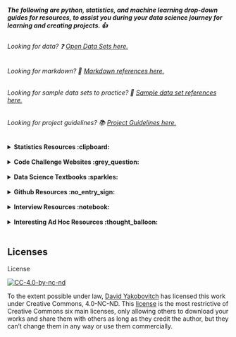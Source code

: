 ##### The following are python, statistics, and machine learning drop-down guides for resources, to assist you during your data science journey for learning and creating projects.  :thumbsup:

<p style="text-align: center;">

###### Looking for data? :question: [Open Data Sets here.](https://github.com/davidyakobovitch/python_data_science_resources/blob/master/open_data_sets.md)
</p>

<p style="text-align: center;">

###### Looking for markdown? :notebook_with_decorative_cover: [Markdown references here.](https://github.com/davidyakobovitch/python_data_science_resources/blob/master/markdown_reference.md)
</p>

<p style="text-align: center;">

###### Looking for sample data sets to practice? :file_folder: [Sample data set references here.](https://github.com/davidyakobovitch/sample_data_sets)
</p>

<p style="text-align: center;">

###### Looking for project guidelines? :books: [Project Guidelines here.](https://github.com/davidyakobovitch/project_guidelines)
</p>




<details>
  <summary><strong>Statistics Resources :clipboard:</strong></summary>

1. [Intro to Stats Learning](http://www-bcf.usc.edu/~gareth/ISL/)
2. [Fundamental Statistics](https://sites.google.com/site/fundamentalstatistics/chapter1)
3. [Online Stats](http://onlinestatbook.com/2/)
4. [Practical Statistics](https://www.amazon.com/Practical-Statistics-Data-Scientists-Essential/dp/1491952962/ref=sr_1_4?ie=UTF8&qid=1521666554&sr=8-4&keywords=statistics)
5. [Stats in Nutshell](https://www.amazon.com/Statistics-Nutshell-Desktop-Quick-Reference/dp/1449316824/ref=sr_1_2?ie=UTF8&qid=1521666535&sr=8-2&keywords=stats+nutshell)
</details>
<br>
<details>
  <summary><strong>Code Challenge Websites :grey_question:</strong></summary>
  
1. [Code Wars](https://www.codewars.com/)
2. [Hacker Rank](https://www.hackerrank.com/)
3. [Project Euler](https://projecteuler.net/)
4. [Hacker Earth](https://www.hackerearth.com/)
</details>
<br>
<details>
  <summary><strong>Data Science Textbooks :sparkles:</strong></summary>
  
1. [Data Analysis](https://amzn.to/2kXTyKT) and [Github Repo](https://github.com/wesm/pydata-book)
2. [Feature Engineering](https://amzn.to/2sJaol0) and [Github Repo](https://github.com/divyasusarla/features)
3. [Machine Learning](https://amzn.to/2sK5Pa5) and [Github Repo](https://github.com/ageron/handson-ml)
4. [Python Data Science Handbook](https://amzn.to/2LD3vsw) and [Github Repo](https://github.com/jakevdp/PythonDataScienceHandbook)
5. [Introduction to ML/Deep Learning](https://amzn.to/2kYxIGZ) and [Github Repo](https://github.com/rasbt/python-machine-learning-book-2nd-edition)
6. [Deep Learning with Python](https://amzn.to/2l3rd65) and [Github Repo](https://github.com/fchollet/deep-learning-with-python-notebooks)
7. [Tensorflow Deep Learning Cookbook](https://amzn.to/2sKHRvf) and [Github Repo](https://github.com/agulli/tensorflowCookbook)
8. [Image Processing - Python](https://amzn.to/2xY516n) and [Github Repo](https://github.com/mbeyeler/opencv-machine-learning)
9. [Deep Learning - Goodfellow](https://amzn.to/2MRpU6D) and [Resources](http://www.deeplearningbook.org/exercises.html)
</details>

<br>
<details>
  <summary><strong>Github Resources :no_entry_sign:</strong></summary>

1. [Software Carpentry](http://swcarpentry.github.io/git-novice/)
2. [Github Lab](https://lab.github.com/)
3. [Toptal Git Tips](https://www.toptal.com/git/tips-and-practices)
4. [Advanced Git](https://www.toptal.com/git/the-advanced-git-guide)
5. [Atlassian Version Control](https://www.atlassian.com/git/tutorials/what-is-version-control)
</details>

<br>
<details>
  <summary><strong>Interview Resources :notebook:</strong></summary>

1. [Tech Interview Handbook](https://github.com/yangshun/tech-interview-handbook)
2. [Cracking DS Interview](https://github.com/hopelessoptimism/cracking-the-data-science-interview)
3. [Springboard](https://www.springboard.com/blog/data-science-interviews-lessons/)
4. [DS Preparation](http://www.acheronanalytics.com/acheron-blog/how-to-prepare-for-a-data-science-interview)
5. [100 DS Questions](https://www.dezyre.com/article/100-data-science-interview-questions-and-answers-general-for-2018/184)
6. [100 Numpy Exercises](https://github.com/rougier/numpy-100)
7. [100 Data Analyst Questions](https://www.dezyre.com/article/data-analyst-interview-questions-to-prepare-for-in-2018/324)
</details>

<br>
<details>
  <summary><strong>Interesting Ad Hoc Resources :thought_balloon:</strong></summary>

1. [Awful AI](https://github.com/daviddao/awful-ai)
2. [Curated Data Science Blogs](https://github.com/rushter/data-science-blogs)
3. [Awesome ML Resources](https://github.com/josephmisiti/awesome-machine-learning)
4. [Share Code - Binder](https://mybinder.org/)
5. [Share Code - Gist](https://gist.github.com/)
6. [Visual Studio Code Editor](https://code.visualstudio.com/)
7. [Scipy Lectures](http://www.scipy-lectures.org/)
</details>
<br>

## Licenses
License

[![CC-4.0-by-nc-nd](https://licensebuttons.net/l/by-nc-nd/3.0/88x31.png)](https://creativecommons.org/licenses/by-nc-nd/4.0/)

To the extent possible under law, [David Yakobovitch](http://davidyakobovitch.com/) has licensed this work under Creative Commons, 4.0-NC-ND.  This [license](https://creativecommons.org/licenses/by-nc-nd/4.0/) is the most restrictive of Creative Commons six main licenses, only allowing others to download your works and share them with others as long as they credit the author, but they can’t change them in any way or use them commercially.
